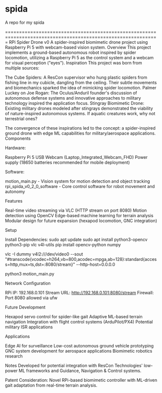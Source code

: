# spida
A repo for my spida

=============================================================================================================
RPi Spider Drone v0
A spider-inspired biomimetic drone project using Raspberry Pi 5 with webcam-based vision system.
Overview
This project implements a ground-based autonomous robot inspired by spider locomotion, utilizing a Raspberry Pi 5 as the control system and a webcam for visual perception ("eyes").
Inspiration
This project was born from multiple sources:

The Cube Spiders: A ResCon supervisor who hung plastic spiders from fishing line in my cubicle, dangling from the ceiling. Their subtle movements and biomechanics sparked the idea of mimicking spider locomotion.
Palmer Luckey on Joe Rogan: The Oculus/Anduril founder's discussion of autonomous defense systems and innovative approaches to military technology inspired the application focus.
Stingray Biomimetic Drone: Existing military drones modeled after stingrays demonstrated the viability of nature-inspired autonomous systems. If aquatic creatures work, why not terrestrial ones?

The convergence of these inspirations led to the concept: a spider-inspired ground drone with edge ML capabilities for military/aerospace applications.
Components

Hardware:

Raspberry Pi 5
USB Webcam (Laptop_Integrated_Webcam_FHD)
Power supply (18650 batteries recommended for mobile deployment)


Software:

motion_main.py - Vision system for motion detection and object tracking
rpi_spida_v0_2_0_software - Core control software for robot movement and autonomy



Features

Real-time video streaming via VLC (HTTP stream on port 8080)
Motion detection using OpenCV
Edge-based machine learning for terrain analysis
Modular design for future expansion (hexapod locomotion, GNC integration)

Setup

Install Dependencies:
sudo apt update
sudo apt install python3-opencv python3-pip vlc v4l-utils
pip install opencv-python numpy

vlc -I dummy v4l2:///dev/video0 --sout "#transcode{vcodec=h264,vb=800,acodec=mpga,ab=128}:standard{access=http,mux=ts,dst=:8080/stream}" --http-host=0.0.0.0

python3 motion_main.py


Network Configuration

RPi IP: 192.168.0.101
Stream URL: http://192.168.0.101:8080/stream
Firewall: Port 8080 allowed via ufw

Future Development

Hexapod servo control for spider-like gait
Adaptive ML-based terrain navigation
Integration with flight control systems (ArduPilot/PX4)
Potential military ISR applications

Applications

Edge AI for surveillance
Low-cost autonomous ground vehicle prototyping
GNC system development for aerospace applications
Biomimetic robotics research

Notes
Developed for potential integration with ResCon Technologies' low-power ML frameworks and Guidance, Navigation & Control systems.

Patent Consideration: Novel RPi-based biomimetic controller with ML-driven gait adaptation from real-time terrain analysis.
